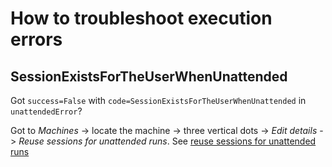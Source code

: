 # How to troubleshoot execution errors

## SessionExistsForTheUserWhenUnattended

Got `success=False` with `code=SessionExistsForTheUserWhenUnattended` in `unattendedError`?

Got to _Machines_ -> locate the machine -> three vertical dots -> _Edit details_ -> _Reuse sessions for unattended runs_.
See [reuse sessions for unattended runs](https://go.microsoft.com/fwlink/?linkid=2187511)
